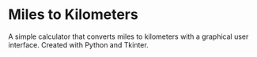 # Miles to Kilometers

A simple calculator that converts miles to kilometers with a graphical user interface. Created with Python and Tkinter.